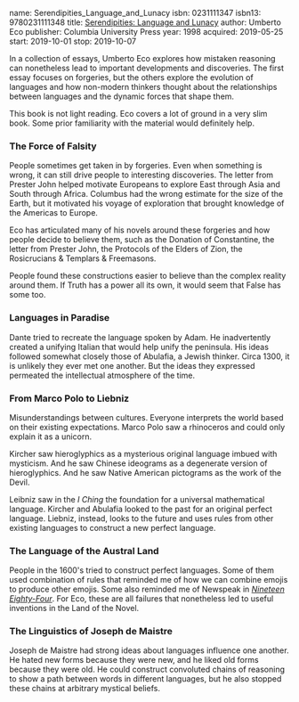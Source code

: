 name: Serendipities_Language_and_Lunacy
isbn: 0231111347
isbn13: 9780231111348
title: [Serendipities: Language and Lunacy](https://www.amazon.com/dp/0231111347)
author: Umberto Eco
publisher: Columbia University Press
year: 1998
acquired: 2019-05-25
start: 2019-10-01
stop: 2019-10-07

In a collection of essays, Umberto Eco explores how mistaken reasoning can
nonetheless lead to important developments and discoveries.  The first essay
focuses on forgeries, but the others explore the evolution of languages and how
non-modern thinkers thought about the relationships between languages and the
dynamic forces that shape them.

This book is not light reading.  Eco covers a lot of ground in a very slim
book.  Some prior familiarity with the material would definitely help.

### The Force of Falsity

People sometimes get taken in by forgeries.  Even when something is wrong, it
can still drive people to interesting discoveries.  The letter from Prester John
helped motivate Europeans to explore East through Asia and South through Africa.
Columbus had the wrong estimate for the size of the Earth, but it motivated his
voyage of exploration that brought knowledge of the Americas to Europe.

Eco has articulated many of his novels around these forgeries and how people
decide to believe them, such as the Donation of Constantine, the letter from
Prester John, the Protocols of the Elders of Zion, the Rosicrucians & Templars &
Freemasons.

People found these constructions easier to believe than the complex reality
around them.  If Truth has a power all its own, it would seem that False has
some too.

### Languages in Paradise

Dante tried to recreate the language spoken by Adam.  He inadvertently created a
unifying Italian that would help unify the peninsula.  His ideas followed
somewhat closely those of Abulafia, a Jewish thinker.  Circa 1300, it is
unlikely they ever met one another.  But the ideas they expressed permeated the
intellectual atmosphere of the time.

### From Marco Polo to Liebniz

Misunderstandings between cultures.  Everyone interprets the world based on
their existing expectations.  Marco Polo saw a rhinoceros and could only explain
it as a unicorn.

Kircher saw hieroglyphics as a mysterious original language imbued with
mysticism.  And he saw Chinese ideograms as a degenerate version of
hieroglyphics.  And he saw Native American pictograms as the work of the Devil.

Leibniz saw in the _I Ching_ the foundation for a universal mathematical
language.  Kircher and Abulafia looked to the past for an original perfect
language.  Liebniz, instead, looks to the future and uses rules from other
existing languages to construct a new perfect language.

### The Language of the Austral Land

People in the 1600's tried to construct perfect languages.  Some of them used
combination of rules that reminded me of how we can combine emojis to produce
other emojis.  Some also reminded me of Newspeak in
[_Nineteen Eighty-Four_](http://amzn.com/0452284236).  For Eco, these are all
failures that nonetheless led to useful inventions in the Land of the Novel.

### The Linguistics of Joseph de Maistre

Joseph de Maistre had strong ideas about languages influence one another.  He
hated new forms because they were new, and he liked old forms because they were
old.  He could construct convoluted chains of reasoning to show a path between
words in different languages, but he also stopped these chains at arbitrary
mystical beliefs.
